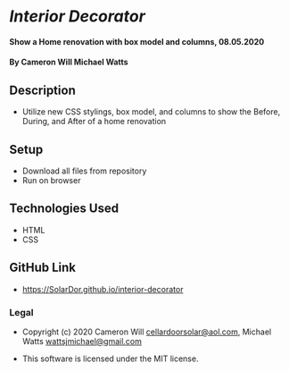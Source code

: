 # _Interior Decorator_

#### Show a Home renovation with box model and columns, 08.05.2020

#### By Cameron Will Michael Watts

## Description

* Utilize new CSS stylings, box model, and columns to show the Before, During, and After of a home renovation

## Setup

* Download all files from repository
* Run on browser

## Technologies Used

* HTML
* CSS

## GitHub Link

* <https://SolarDor.github.io/interior-decorator>

### Legal

* Copyright (c) 2020 Cameron Will <cellardoorsolar@aol.com>, Michael Watts <wattsjmichael@gmail.com>

* This software is licensed under the MIT license.